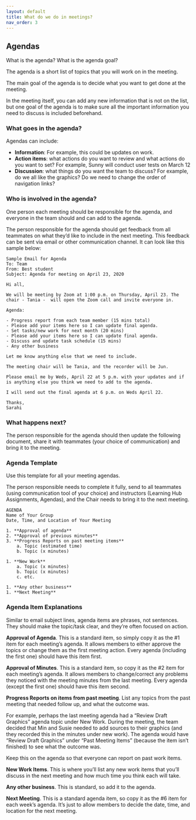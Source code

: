 ```yaml
---
layout: default
title: What do we do in meetings?
nav_order: 3
---
```


## Agendas

What is the agenda? What is the agenda goal? 

The agenda is a short list of topics that you will work on in the meeting.

The main goal of the agenda is to decide what you want to get done at the meeting.

In the meeting itself, you can add any new information that is not on the list, but one goal of the agenda is to make sure all the important information you need to discuss is included beforehand.

### What goes in the agenda?

Agendas can include:

- **Information**: For example, this could be updates on work.
- **Action items**: what actions do you want to review and what actions do you want to set? For example, Sunny will conduct user tests on March 12
- **Discussion**: what things do you want the team to discuss? For example, do we all like the graphics? Do we need to change the order of navigation links?

### Who is involved in the agenda?

One person each meeting should be responsible for the agenda, and everyone in the team should and can add to the agenda. 

The person responsible for the agenda should get feedback from all teammates on what they’d like to include in the next meeting.
This feedback can be sent via email or other communication channel. It can look like this sample below:

    Sample Email for Agenda
    To: Team
    From: Best student
    Subject: Agenda for meeting on April 23, 2020

    Hi all,

    We will be meeting by Zoom at 1:00 p.m. on Thursday, April 23. The chair - Tania -  will open the Zoom call and invite everyone in.

    Agenda:

    - Progress report from each team member (15 mins total)
    - Please add your items here so I can update final agenda.
    - Set tasks/new work for next month (20 mins)
    - Please add your items here so I can update final agenda. 
    - Discuss and update task schedule (15 mins)
    - Any other business

    Let me know anything else that we need to include.

    The meeting chair will be Tania, and the recorder will be Jun.

    Please email me by Weds, April 22 at 5 p.m. with your updates and if is anything else you think we need to add to the agenda.

    I will send out the final agenda at 6 p.m. on Weds April 22.

    Thanks,
    Sarahi

### What happens next? 

The person responsible for the agenda should then update the following document, share it with teammates (your choice of communication) and bring it to the meeting.

### Agenda Template

Use this template for all your meeting agendas.

The person responsible needs to complete it fully, send to all teammates (using communication tool of your choice) and instructors (Learning Hub Assignments, Agendas), and the Chair needs to bring it to the next meeting. 

    AGENDA
    Name of Your Group
    Date, Time, and Location of Your Meeting

    1. **Approval of agenda**
    2. **Approval of previous minutes**
    3. **Progress Reports on past meeting items**
        a. Topic (estimated time)
        b. Topic (x minutes)

    1. **New Work**
        a. Topic (x minutes)
        b. Topic (x minutes)
        c. etc.

    1. **Any other business**
    1. **Next Meeting**


### Agenda Item Explanations

Similar to email subject lines, agenda items are phrases, not sentences. They should make the topic/task clear, and they’re often focused on action.

**Approval of Agenda**. This is a standard item, so simply copy it as the #1 item for each meeting’s agenda. It allows members to either approve the topics or change them as the first meeting action. Every agenda (including the first one) should have this item first.

**Approval of Minutes**. This is a standard item, so copy it as the #2 item for each meeting’s agenda. It allows members to change/correct any problems they noticed with the meeting minutes from the last meeting. Every agenda (except the first one) should have this item second.

**Progress Reports on items from past meeting**. List any topics from the past meeting that needed follow up, and what the outcome was.

For example, perhaps the last meeting agenda had a “Review Draft Graphics” agenda topic under New Work. During the meeting, the team decided that Min and Susie needed to add sources to their graphics (and they recorded this in the minutes under new work). The agenda would have “Review Draft Graphics” under “Past Meeting Items” (because the item isn’t finished) to see what the outcome was.

Keep this on the agenda so that everyone can report on past work items.

**New Work Items**. This is where you’ll list any new work items that you’ll discuss in the next meeting and how much time you think each will take.

**Any other business**. This is standard, so add it to the agenda.

**Next Meeting**. This is a standard agenda item, so  copy it as the #6 item for each week’s agenda. It’s just to allow members to decide the date, time, and location for the next meeting.
